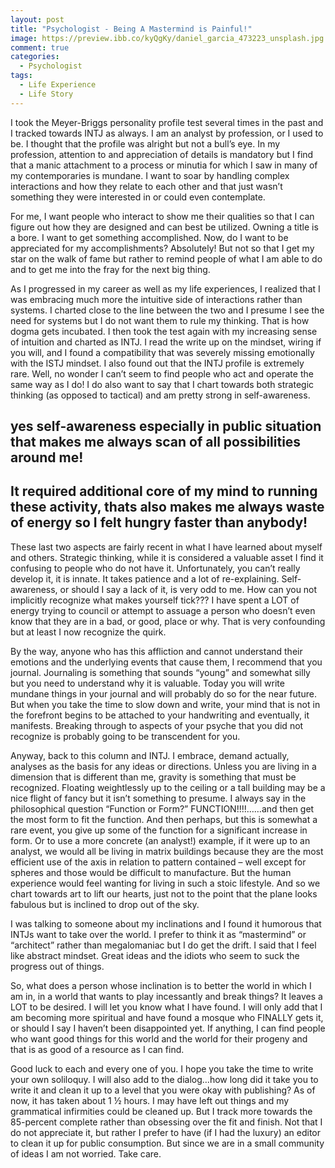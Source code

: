 ```yaml
---
layout: post
title: "Psychologist - Being A Mastermind is Painful!"
image: https://preview.ibb.co/kyQgKy/daniel_garcia_473223_unsplash.jpg
comment: true
categories:
  - Psychologist
tags:
  - Life Experience
  - Life Story
---
```


I took the Meyer-Briggs personality profile test several times in the past and I tracked towards INTJ as always. I am an analyst by profession, or I used to be. I thought that the profile was alright but not a bull’s eye. In my profession, attention to and appreciation of details is mandatory but I find that a manic attachment to a process or minutia for which I saw in many of my contemporaries is mundane. I want to soar by handling complex interactions and how they relate to each other and that just wasn’t something they were interested in or could even contemplate.

For me, I want people who interact to show me their qualities so that I can figure out how they are designed and can best be utilized. Owning a title is a bore. I want to get something accomplished. Now, do I want to be appreciated for my accomplishments? Absolutely! But not so that I get my star on the walk of fame but rather to remind people of what I am able to do and to get me into the fray for the next big thing.

As I progressed in my career as well as my life experiences, I realized that I was embracing much more the intuitive side of interactions rather than systems. I charted close to the line between the two and I presume I see the need for systems but I do not want them to rule my thinking. That is how dogma gets incubated. I then took the test again with my increasing sense of intuition and charted as INTJ. I read the write up on the mindset, wiring if you will, and I found a compatibility that was severely missing emotionally with the ISTJ mindset. I also found out that the INTJ profile is extremely rare. Well, no wonder I can’t seem to find people who act and operate the same way as I do! I do also want to say that I chart towards both strategic thinking (as opposed to tactical) and am pretty strong in self-awareness.

## yes self-awareness especially in public situation that makes me always scan of all possibilities around me!
## It required additional core of my mind to running these activity, thats also makes me always waste of energy so I felt hungry faster than anybody!

These last two aspects are fairly recent in what I have learned about myself and others. Strategic thinking, while it is considered a valuable asset I find it confusing to people who do not have it. Unfortunately, you can’t really develop it, it is innate. It takes patience and a lot of re-explaining. Self-awareness, or should I say a lack of it, is very odd to me. How can you not implicitly recognize what makes yourself tick??? I have spent a LOT of energy trying to council or attempt to assuage a person who doesn’t even know that they are in a bad, or good, place or why. That is very confounding but at least I now recognize the quirk.

By the way, anyone who has this affliction and cannot understand their emotions and the underlying events that cause them, I recommend that you journal. Journaling is something that sounds “young” and somewhat silly but you need to understand why it is valuable. Today you will write mundane things in your journal and will probably do so for the near future. But when you take the time to slow down and write, your mind that is not in the forefront begins to be attached to your handwriting and eventually, it manifests. Breaking through to aspects of your psyche that you did not recognize is probably going to be transcendent for you.

Anyway, back to this column and INTJ. I embrace, demand actually, analyses as the basis for any ideas or directions. Unless you are living in a dimension that is different than me, gravity is something that must be recognized. Floating weightlessly up to the ceiling or a tall building may be a nice flight of fancy but it isn’t something to presume. I always say in the philosophical question “Function or Form?” FUNCTION!!!!……and then get the most form to fit the function. And then perhaps, but this is somewhat a rare event, you give up some of the function for a significant increase in form. Or to use a more concrete (an analyst!) example, if it were up to an analyst, we would all be living in matrix buildings because they are the most efficient use of the axis in relation to pattern contained – well except for spheres and those would be difficult to manufacture. But the human experience would feel wanting for living in such a stoic lifestyle. And so we chart towards art to lift our hearts, just not to the point that the plane looks fabulous but is inclined to drop out of the sky.

I was talking to someone about my inclinations and I found it humorous that INTJs want to take over the world. I prefer to think it as “mastermind” or “architect” rather than megalomaniac but I do get the drift. I said that I feel like abstract mindset. Great ideas and the idiots who seem to suck the progress out of things.

So, what does a person whose inclination is to better the world in which I am in, in a world that wants to play incessantly and break things? It leaves a LOT to be desired. I will let you know what I have found. I will only add that I am becoming more spiritual and have found a mosque who FINALLY gets it, or should I say I haven’t been disappointed yet. If anything, I can find people who want good things for this world and the world for their progeny and that is as good of a resource as I can find.

Good luck to each and every one of you. I hope you take the time to write your own soliloquy. I will also add to the dialog…how long did it take you to write it and clean it up to a level that you were okay with publishing? As of now, it has taken about 1 ½ hours. I may have left out things and my grammatical infirmities could be cleaned up. But I track more towards the 85-percent complete rather than obsessing over the fit and finish. Not that I do not appreciate it, but rather I prefer to have (if I had the luxury) an editor to clean it up for public consumption. But since we are in a small community of ideas I am not worried. Take care.